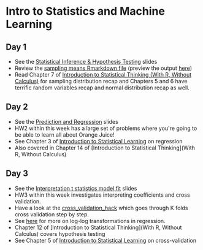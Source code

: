 # Intro to Statistics and Machine Learning

## Day 1
  * See the [Statistical Inference & Hypothesis Testing](Statistics%201.pptx) slides
  * Review the [sampling means Rmarkdown file](sampling%20means%20HW.Rmd) (preview the output [here](http://htmlpreview.github.io/?https://github.com/msr-ds3/coursework/blob/master/week2/sampling_means_HW.html))
  * Read Chapter 7 of [Introduction to Statistical Thinking (With R, Without Calculus)](http://pluto.huji.ac.il/~msby/StatThink/) for sampling distribution recap and Chapters 5 and 6 have terrific random variables recap and normal distribution recap as well.

<!--
  * Check out Chapters 7, 8, and 9 of [Introduction to Statistical Thinking (With R, Without Calculus)](http://pluto.huji.ac.il/~msby/StatThink/)
-->

## Day 2
  * See the [Prediction and Regression](Prediction%20and%20Regression.pptx) slides
  * HW2 within this week has a large set of problems where you're going to be able to learn all about Orange Juice!
  * See Chapter 3 of [Introduction to Statistical Learning](http://www-bcf.usc.edu/~gareth/ISL/) on regression
  * Also covered in Chapter 14 of [Introduction to Statistical Thinking](With R, Without Calculus)
  
## Day 3
  * See the [Interpretation t statistics model fit](Interpretation%20t%20statistics%20model%20fit.pptx) slides
  * HW3 within this week investigates interpreting coefficients and cross validation.
  * Have a look at the [cross_validation_hack](cross_validation_hack.Rmd) which goes through K folds cross validation step by step.
  * See [here](http://home.wlu.edu/~gusej/econ398/notes/logRegressions.pdf) for more on log-log transformations in regression.
  * Chapter 12 of [Introduction to Statistical Thinking](With R, Without Calculus) covers hypothesis testing
  * See Chapter 5 of [Introduction to Statistical Learning](http://www-bcf.usc.edu/~gareth/ISL/) on cross-validation
